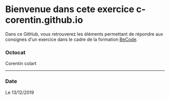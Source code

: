 # Bienvenue dans cete exercice c-corentin.github.io

Dans ce GitHub, vous retrouverez les éléments permettant de répondre aux consignes d'un exercice dans le cadre de la formation [BeCode](https://www.becode.org/).

### Octocat

Corentin colart

****

### Date

Le 13/12/2019